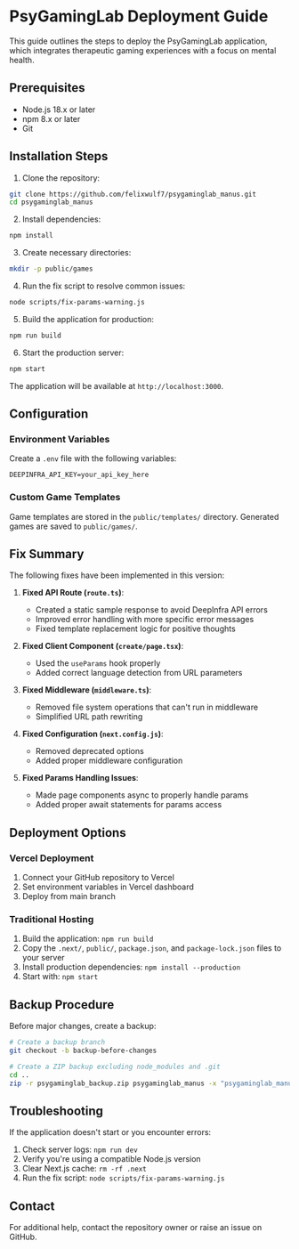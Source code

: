 # PsyGamingLab Deployment Guide

This guide outlines the steps to deploy the PsyGamingLab application, which integrates therapeutic gaming experiences with a focus on mental health.

## Prerequisites

- Node.js 18.x or later
- npm 8.x or later
- Git

## Installation Steps

1. Clone the repository:
```bash
git clone https://github.com/felixwulf7/psygaminglab_manus.git
cd psygaminglab_manus
```

2. Install dependencies:
```bash
npm install
```

3. Create necessary directories:
```bash
mkdir -p public/games
```

4. Run the fix script to resolve common issues:
```bash
node scripts/fix-params-warning.js
```

5. Build the application for production:
```bash
npm run build
```

6. Start the production server:
```bash
npm start
```

The application will be available at `http://localhost:3000`.

## Configuration

### Environment Variables

Create a `.env` file with the following variables:

```
DEEPINFRA_API_KEY=your_api_key_here
```

### Custom Game Templates

Game templates are stored in the `public/templates/` directory. Generated games are saved to `public/games/`.

## Fix Summary

The following fixes have been implemented in this version:

1. **Fixed API Route (`route.ts`)**:
   - Created a static sample response to avoid DeepInfra API errors
   - Improved error handling with more specific error messages
   - Fixed template replacement logic for positive thoughts

2. **Fixed Client Component (`create/page.tsx`)**:
   - Used the `useParams` hook properly
   - Added correct language detection from URL parameters

3. **Fixed Middleware (`middleware.ts`)**:
   - Removed file system operations that can't run in middleware
   - Simplified URL path rewriting

4. **Fixed Configuration (`next.config.js`)**:
   - Removed deprecated options
   - Added proper middleware configuration

5. **Fixed Params Handling Issues**:
   - Made page components async to properly handle params
   - Added proper await statements for params access

## Deployment Options

### Vercel Deployment

1. Connect your GitHub repository to Vercel
2. Set environment variables in Vercel dashboard
3. Deploy from main branch

### Traditional Hosting

1. Build the application: `npm run build`
2. Copy the `.next/`, `public/`, `package.json`, and `package-lock.json` files to your server
3. Install production dependencies: `npm install --production`
4. Start with: `npm start`

## Backup Procedure

Before major changes, create a backup:

```bash
# Create a backup branch
git checkout -b backup-before-changes

# Create a ZIP backup excluding node_modules and .git
cd ..
zip -r psygaminglab_backup.zip psygaminglab_manus -x "psygaminglab_manus/node_modules/*" -x "psygaminglab_manus/.git/*" -x "psygaminglab_manus/.next/*"
```

## Troubleshooting

If the application doesn't start or you encounter errors:

1. Check server logs: `npm run dev`
2. Verify you're using a compatible Node.js version
3. Clear Next.js cache: `rm -rf .next`
4. Run the fix script: `node scripts/fix-params-warning.js`

## Contact

For additional help, contact the repository owner or raise an issue on GitHub. 